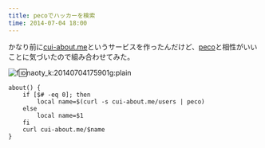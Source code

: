 ```yaml
---
title: pecoでハッカーを検索
time: 2014-07-04 18:00
---
```


かなり前に[cui-about.me](http://cui-about.me)というサービスを作ったんだけど、[peco](http://peco.github.io/)と相性がいいことに気づいたので組み合わせてみた。

![f:id:naoty_k:20140704175901g:plain](http://cdn-ak.f.st-hatena.com/images/fotolife/n/naoty_k/20140704/20140704175901.gif "f:id:naoty\_k:20140704175901g:plain")

```
about() {
    if [$# -eq 0]; then
        local name=$(curl -s cui-about.me/users | peco)
    else
        local name=$1
    fi
    curl cui-about.me/$name
}
```
